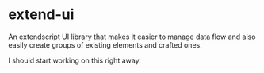 # extend-ui
An extendscript UI library that makes it easier to manage data flow and also easily create groups of existing elements and crafted ones.

I should start working on this right away.